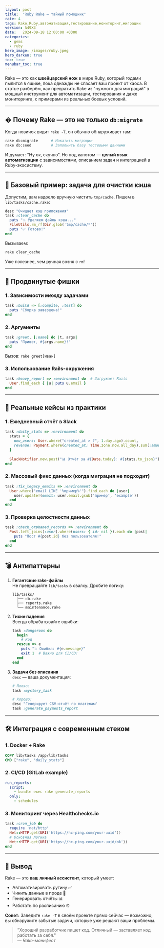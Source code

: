 ```yaml
---
layout: post
title:  "Ruby Rake — тайный помощник"
rate: 4
tags: Rake,Ruby,автоматизация,тестирование,мониторинг,миграции
version: A49X3
date:   2024-09-18 12:00:00 +0300
categories:
  - gems
  - ruby
hero_image: /images/ruby.jpeg
hero_darken: true
toc: true
menubar_toc: true
---
```


Rake — это как **швейцарский нож** в мире Ruby, который годами пылится в ящике, пока однажды не спасает ваш проект от хаоса. В статье разберём, как превратить Rake из "нужного для миграций" в мощный инструмент для автоматизации, тестирования и даже мониторинга, с примерами из реальных боевых условий.

---

## � Почему Rake — это не только `db:migrate`

Когда новичок видит `rake -T`, он обычно обнаруживает там:
```bash
rake db:migrate      # Накатить миграции
rake db:seed         # Заполнить базу тестовыми данными
```
И думает: "Ну ок, скучно". Но под капотом — **целый язык автоматизации** с зависимостями, описанием задач и интеграцией в Ruby-экосистему.

---

## 🔧 Базовый пример: задача для очистки кэша

Допустим, вам надоело вручную чистить `tmp/cache`. Пишем в `lib/tasks/cache.rake`:
```ruby
desc "Очищает кэш приложения"
task :clear_cache do
  puts "💥 Удаляем файлы кэша..."
  FileUtils.rm_rf(Dir.glob('tmp/cache/*'))
  puts "✅ Готово!"
end
```

Вызываем:
```bash
rake clear_cache
```

Уже полезнее, чем ручная возня с `rm`!

---

## 🧩 Продвинутые фишки

### 1. Зависимости между задачами
```ruby
task :build => [:compile, :test] do
  puts "Сборка завершена!"
end
```

### 2. Аргументы
```ruby
task :greet, [:name] do |t, args|
  puts "Привет, #{args.name}!"
end
```
Вызов: `rake greet[Иван]`

### 3. Использование Rails-окружения
```ruby
task :heavy_report => :environment do  # Загружает Rails
  User.find_each { |u| puts u.email }
end
```

---

## 💼 Реальные кейсы из практики

### 1. **Ежедневный отчёт в Slack**
```ruby
task :daily_stats => :environment do
  stats = {
    new_users: User.where("created_at > ?", 1.day.ago).count,
    revenue: Payment.where(created_at: Time.zone.now.all_day).sum(:amount)
  }
  
  SlackNotifier.new.post("📊 Отчёт за #{Date.today}: #{stats.to_json}")
end
```

### 2. **Массовый фикс данных** (когда миграция не подходит)
```ruby
task :fix_legacy_emails => :environment do
  User.where("email LIKE '%пример%'").find_each do |user|
    user.update!(email: user.email.gsub('пример', 'example'))
  end
end
```

### 3. **Проверка целостности данных**
```ruby
task :check_orphaned_records => :environment do
  Post.left_joins(:user).where(users: { id: nil }).each do |post|
    puts "Пост #{post.id} без пользователя!"
  end
end
```

---

## 💣 Антипаттерны

1. **Гигантские rake-файлы**  
   Не превращайте `lib/tasks` в свалку. Дробите логику:
   ```
   lib/tasks/
     ├── db.rake
     ├── reports.rake
     └── maintenance.rake
   ```

2. **Тихие падения**  
   Всегда обрабатывайте ошибки:
   ```ruby
   task :dangerous do
     begin
       # Код
     rescue => e
       puts "💥 Ошибка: #{e.message}"
       exit 1  # Важно для CI/CD!
     end
   end
   ```

3. **Задачи без описания**  
   `desc` — ваша документация:
   ```ruby
   # Плохо:
   task :mystery_task
   
   # Хорошо:
   desc "Генерирует CSV-отчёт по платежам"
   task :generate_payments_report
   ```

---

## 🛠 Интеграция с современным стеком

### 1. **Docker + Rake**
```dockerfile
COPY lib/tasks /app/lib/tasks
CMD ["rake", "daily_stats"]
```

### 2. **CI/CD (GitLab example)**
```yaml
run_reports:
  script:
    - bundle exec rake generate_reports
  only:
    - schedules
```

### 3. **Мониторинг через Healthchecks.io**
```ruby
task :cron_job do
  require 'net/http'
  Net::HTTP.get(URI('https://hc-ping.com/your-uuid'))
  # Основная логика
  Net::HTTP.get(URI('https://hc-ping.com/your-uuid/ok'))
end
```

---

## 🎯 Вывод

Rake — это **ваш личный ассистент**, который умеет:
- Автоматизировать рутину ✅
- Чинить данные в проде 🔧
- Генерировать отчёты 📊
- Работать по расписанию ⏰

**Совет:** Заведите `rake -T` в своём проекте прямо сейчас — возможно, вы обнаружите забытые задачи, которые уже решают ваши проблемы.

> "Хороший разработчик пишет код. Отличный — заставляет код работать за себя."  
> *— Rake-манифест*
